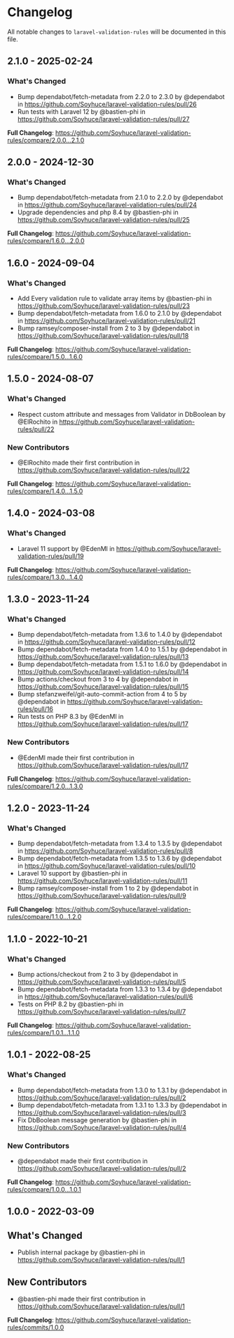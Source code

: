 # Changelog

All notable changes to `laravel-validation-rules` will be documented in this file.

## 2.1.0 - 2025-02-24

### What's Changed

* Bump dependabot/fetch-metadata from 2.2.0 to 2.3.0 by @dependabot in https://github.com/Soyhuce/laravel-validation-rules/pull/26
* Run tests with Laravel 12 by @bastien-phi in https://github.com/Soyhuce/laravel-validation-rules/pull/27

**Full Changelog**: https://github.com/Soyhuce/laravel-validation-rules/compare/2.0.0...2.1.0

## 2.0.0 - 2024-12-30

### What's Changed

* Bump dependabot/fetch-metadata from 2.1.0 to 2.2.0 by @dependabot in https://github.com/Soyhuce/laravel-validation-rules/pull/24
* Upgrade dependencies and php 8.4 by @bastien-phi in https://github.com/Soyhuce/laravel-validation-rules/pull/25

**Full Changelog**: https://github.com/Soyhuce/laravel-validation-rules/compare/1.6.0...2.0.0

## 1.6.0 - 2024-09-04

### What's Changed

* Add Every validation rule to validate array items by @bastien-phi in https://github.com/Soyhuce/laravel-validation-rules/pull/23
* Bump dependabot/fetch-metadata from 1.6.0 to 2.1.0 by @dependabot in https://github.com/Soyhuce/laravel-validation-rules/pull/21
* Bump ramsey/composer-install from 2 to 3 by @dependabot in https://github.com/Soyhuce/laravel-validation-rules/pull/18

**Full Changelog**: https://github.com/Soyhuce/laravel-validation-rules/compare/1.5.0...1.6.0

## 1.5.0 - 2024-08-07

### What's Changed

* Respect custom attribute and messages from Validator in DbBoolean by @ElRochito in https://github.com/Soyhuce/laravel-validation-rules/pull/22

### New Contributors

* @ElRochito made their first contribution in https://github.com/Soyhuce/laravel-validation-rules/pull/22

**Full Changelog**: https://github.com/Soyhuce/laravel-validation-rules/compare/1.4.0...1.5.0

## 1.4.0 - 2024-03-08

### What's Changed

* Laravel 11 support by @EdenMl in https://github.com/Soyhuce/laravel-validation-rules/pull/19

**Full Changelog**: https://github.com/Soyhuce/laravel-validation-rules/compare/1.3.0...1.4.0

## 1.3.0 - 2023-11-24

### What's Changed

- Bump dependabot/fetch-metadata from 1.3.6 to 1.4.0 by @dependabot in https://github.com/Soyhuce/laravel-validation-rules/pull/12
- Bump dependabot/fetch-metadata from 1.4.0 to 1.5.1 by @dependabot in https://github.com/Soyhuce/laravel-validation-rules/pull/13
- Bump dependabot/fetch-metadata from 1.5.1 to 1.6.0 by @dependabot in https://github.com/Soyhuce/laravel-validation-rules/pull/14
- Bump actions/checkout from 3 to 4 by @dependabot in https://github.com/Soyhuce/laravel-validation-rules/pull/15
- Bump stefanzweifel/git-auto-commit-action from 4 to 5 by @dependabot in https://github.com/Soyhuce/laravel-validation-rules/pull/16
- Run tests on PHP 8.3 by @EdenMl in https://github.com/Soyhuce/laravel-validation-rules/pull/17

### New Contributors

- @EdenMl made their first contribution in https://github.com/Soyhuce/laravel-validation-rules/pull/17

**Full Changelog**: https://github.com/Soyhuce/laravel-validation-rules/compare/1.2.0...1.3.0

## 1.2.0 - 2023-11-24

### What's Changed

- Bump dependabot/fetch-metadata from 1.3.4 to 1.3.5 by @dependabot in https://github.com/Soyhuce/laravel-validation-rules/pull/8
- Bump dependabot/fetch-metadata from 1.3.5 to 1.3.6 by @dependabot in https://github.com/Soyhuce/laravel-validation-rules/pull/10
- Laravel 10 support by @bastien-phi in https://github.com/Soyhuce/laravel-validation-rules/pull/11
- Bump ramsey/composer-install from 1 to 2 by @dependabot in https://github.com/Soyhuce/laravel-validation-rules/pull/9

**Full Changelog**: https://github.com/Soyhuce/laravel-validation-rules/compare/1.1.0...1.2.0

## 1.1.0 - 2022-10-21

### What's Changed

- Bump actions/checkout from 2 to 3 by @dependabot in https://github.com/Soyhuce/laravel-validation-rules/pull/5
- Bump dependabot/fetch-metadata from 1.3.3 to 1.3.4 by @dependabot in https://github.com/Soyhuce/laravel-validation-rules/pull/6
- Tests on PHP 8.2 by @bastien-phi in https://github.com/Soyhuce/laravel-validation-rules/pull/7

**Full Changelog**: https://github.com/Soyhuce/laravel-validation-rules/compare/1.0.1...1.1.0

## 1.0.1 - 2022-08-25

### What's Changed

- Bump dependabot/fetch-metadata from 1.3.0 to 1.3.1 by @dependabot in https://github.com/Soyhuce/laravel-validation-rules/pull/2
- Bump dependabot/fetch-metadata from 1.3.1 to 1.3.3 by @dependabot in https://github.com/Soyhuce/laravel-validation-rules/pull/3
- Fix DbBoolean message generation by @bastien-phi in https://github.com/Soyhuce/laravel-validation-rules/pull/4

### New Contributors

- @dependabot made their first contribution in https://github.com/Soyhuce/laravel-validation-rules/pull/2

**Full Changelog**: https://github.com/Soyhuce/laravel-validation-rules/compare/1.0.0...1.0.1

## 1.0.0 - 2022-03-09

## What's Changed

- Publish internal package by @bastien-phi in https://github.com/Soyhuce/laravel-validation-rules/pull/1

## New Contributors

- @bastien-phi made their first contribution in https://github.com/Soyhuce/laravel-validation-rules/pull/1

**Full Changelog**: https://github.com/Soyhuce/laravel-validation-rules/commits/1.0.0
